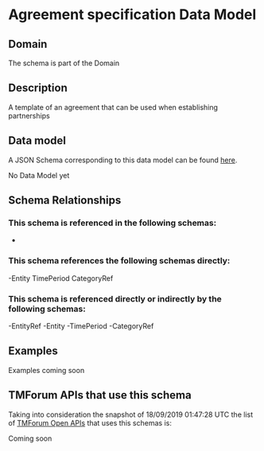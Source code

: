 # Agreement specification Data Model

## Domain

The  schema is part of the  Domain

## Description

A template of an agreement that can be used when establishing partnerships

## Data model

A JSON Schema corresponding to this data model can be found
[here](https://github.com/tmforum-rand/schemas/blob/master/EngagedParty/AgreementSpecification.schema.json).

No Data Model yet

## Schema Relationships

### This schema is referenced in the following schemas:

-

### This schema references the following schemas directly:

-Entity
TimePeriod
CategoryRef

### This schema is referenced directly or indirectly by the following schemas:

-EntityRef
-Entity
-TimePeriod
-CategoryRef



## Examples

Examples coming soon

## TMForum APIs that use this schema

Taking into consideration the snapshot of 18/09/2019 01:47:28 UTC the list of [TMForum Open APIs](https://www.tmforum.org/open-apis/) that uses this schemas is:

Coming soon